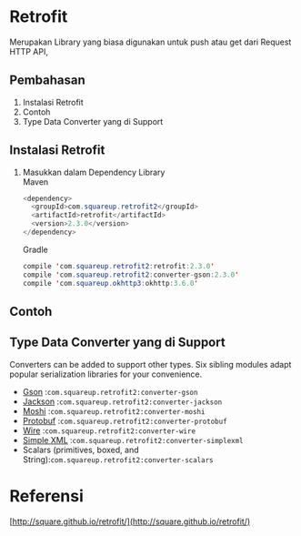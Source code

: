 # Retrofit

Merupakan Library yang biasa digunakan untuk push atau get dari Request HTTP API,

## Pembahasan

1. Instalasi Retrofit 
2. Contoh 
3. Type Data Converter yang di Support

## Instalasi Retrofit

1. Masukkan dalam Dependency Library  
    Maven

   ```java
   <dependency>
     <groupId>com.squareup.retrofit2</groupId>
     <artifactId>retrofit</artifactId>
     <version>2.3.0</version>
   </dependency>
   ```

   Gradle

   ```java
   compile 'com.squareup.retrofit2:retrofit:2.3.0'
   compile 'com.squareup.retrofit2:converter-gson:2.3.0'
   compile 'com.squareup.okhttp3:okhttp:3.6.0'
   ```

## Contoh

## Type Data Converter yang di Support

Converters can be added to support other types. Six sibling modules adapt popular serialization libraries for your convenience.

* [Gson](https://github.com/google/gson) :`com.squareup.retrofit2:converter-gson`
* [Jackson](http://wiki.fasterxml.com/JacksonHome) :`com.squareup.retrofit2:converter-jackson`
* [Moshi](https://github.com/square/moshi/) :`com.squareup.retrofit2:converter-moshi`
* [Protobuf](https://developers.google.com/protocol-buffers/) :`com.squareup.retrofit2:converter-protobuf`
* [Wire](https://github.com/square/wire) :`com.squareup.retrofit2:converter-wire`
* [Simple XML](http://simple.sourceforge.net/) :`com.squareup.retrofit2:converter-simplexml`
* Scalars \(primitives, boxed, and String\):`com.squareup.retrofit2:converter-scalars`

# Referensi

[http://square.github.io/retrofit/](http://square.github.io/retrofit/)

